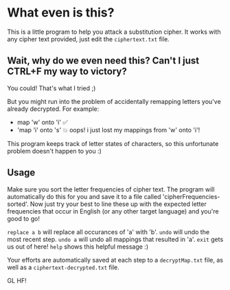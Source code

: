 # What even is this?

This is a little program to help you attack a substitution cipher. It works with any cipher text provided, just edit the ```ciphertext.txt``` file.

## Wait, why do we even need this? Can't I just CTRL+F my way to victory?

You could! That's what I tried ;)

But you might run into the problem of accidentally remapping letters you've already decrypted. For example:

* map 'w' onto 'i' ✅
* 'map 'i' onto 's' 💥 oops! i just lost my mappings from 'w' onto 'i'!

This program keeps track of letter states of characters, so this unfortunate problem doesn't happen to you :)

## Usage

Make sure you sort the letter frequencies of cipher text. The program will automatically do this for you and save it to a file called 'cipherFrequencies-sorted'. Now just try your best to line these up with the expected letter frequencies that occur in English (or any other target language) and you're good to go!

```replace a b``` will replace all occurances of 'a' with 'b'.
```undo``` will undo the most recent step.
```undo a``` will undo all mappings that resulted in 'a'.
```exit``` gets us out of here!
```help``` shows this helpful message :)

Your efforts are automatically saved at each step to a ```decryptMap.txt``` file, as well as a ```ciphertext-decrypted.txt``` file.

GL HF!